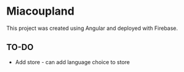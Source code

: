 # Miacoupland
This project was created using Angular and deployed with Firebase.


## TO-DO
- Add store - can add language choice to store
